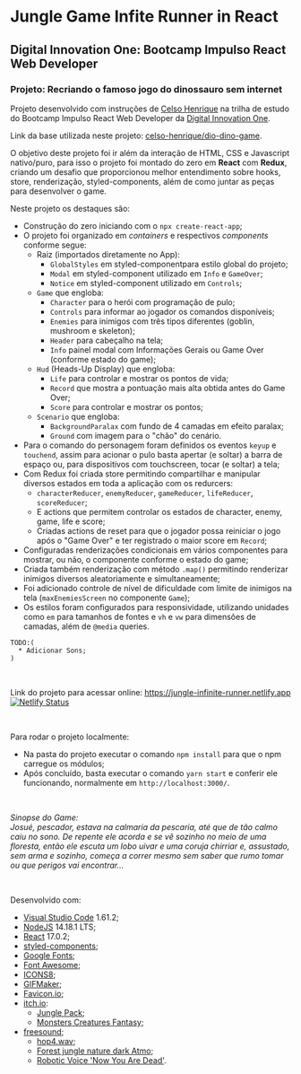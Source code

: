 # Jungle Game Infite Runner in React
## Digital Innovation One: Bootcamp Impulso React Web Developer
### Projeto: Recriando o famoso jogo do dinossauro sem internet

Projeto desenvolvido com instruções de [Celso Henrique](https://www.linkedin.com/in/devfrontend/) na trilha de estudo do Bootcamp Impulso React Web Developer da [Digital Innovation One](https://digitalinnovation.one/).

Link da base utilizada neste projeto: [celso-henrique/dio-dino-game](https://github.com/celso-henrique/dio-dino-game).

O objetivo deste projeto foi ir além da interação de HTML, CSS e Javascript nativo/puro, para isso o projeto foi montado do zero em **React** com **Redux**, criando um desafio que proporcionou melhor entendimento sobre hooks, store, renderização, styled-components, além de como juntar as peças para desenvolver o game.

Neste projeto os destaques são:
* Construção do zero iniciando com o `npx create-react-app`;
* O projeto foi organizado em *containers* e respectivos *components* conforme segue:
  * Raiz (importados diretamente no App):
    * `GlobalStyles` em styled-componentpara estilo global do projeto;
    * `Modal` em styled-component utilizado em `Info` e `GameOver`;
    * `Notice` em styled-component utilizado em `Controls`;
  * `Game` que engloba:
    * `Character` para o herói com programação de pulo;
    * `Controls` para informar ao jogador os comandos disponíveis;
    * `Enemies` para inimigos com três tipos diferentes (goblin, mushroom e skeleton);
    * `Header` para cabeçalho na tela;
    * `Info` painel modal com Informações Gerais ou Game Over (conforme estado do game);
  * `Hud` (Heads-Up Display) que engloba:
    * `Life` para controlar e mostrar os pontos de vida;
    * `Record` que mostra a pontuação mais alta obtida antes do Game Over;
    * `Score` para controlar e mostrar os pontos;
  * `Scenario` que engloba:
    * `BackgroundParalax` com fundo de 4 camadas em efeito paralax;
    * `Ground` com imagem para o "chão" do cenário.
* Para o comando do personagem foram definidos os eventos `keyup` e `touchend`, assim para acionar o pulo basta apertar (e soltar) a barra de espaço ou, para dispositivos com touchscreen, tocar (e soltar) a tela;
* Com Redux foi criada store permitindo compartilhar e manipular diversos estados em toda a aplicação com os redurcers:
  * `characterReducer`, `enemyReducer`, `gameReducer`,  `lifeReducer`, `scoreReducer`;
  * E actions que permitem controlar os estados de character, enemy, game, life e score;
  * Criadas actions de reset para que o jogador possa reiniciar o jogo após o "Game Over" e ter registrado o maior score em `Record`;
* Configuradas renderizações condicionais em vários componentes para mostrar, ou não, o componente conforme o estado do game;
* Criada também renderização com método `.map()` permitindo renderizar inimigos diversos aleatoriamente e simultaneamente;  
* Foi adicionado controle de nível de dificuldade com limite de inimigos na tela (`maxEnemiesScreen` no componente `Game`);
* Os estilos foram configurados para responsividade, utilizando unidades como `em` para tamanhos de fontes e `vh` e `vw` para dimensões de camadas, além de `@media` queries.

```
TODO:(
  * Adicionar Sons;
)
```

&nbsp;

Link do projeto para acessar online: https://jungle-infinite-runner.netlify.app <br/>
[![Netlify Status](https://api.netlify.com/api/v1/badges/9b3537f4-890c-41ab-9c91-44ae3e1ff0d1/deploy-status)](https://app.netlify.com/sites/jungle-infinite-runner/deploys)

&nbsp;

Para rodar o projeto localmente:
* Na pasta do projeto executar o comando `npm install` para que o npm carregue os módulos;
* Após concluído, basta executar o comando `yarn start` e conferir ele funcionando, normalmente em `http://localhost:3000/`.

&nbsp;

*Sinopse do Game:*<br/>
*Josué, pescador, estava na calmaria da pescaria, até que de tão calmo caiu no sono. De repente ele acorda e se vê sozinho no meio de uma floresta, então ele escuta um lobo uivar e uma coruja chirriar e, assustado, sem arma e sozinho, começa a correr mesmo sem saber que rumo tomar ou que perigos vai encontrar...*

&nbsp;

Desenvolvido com:
* [Visual Studio Code](https://code.visualstudio.com/) 1.61.2;
* [NodeJS](https://nodejs.org/en/) 14.18.1 LTS;
* [React](https://reactjs.org/) 17.0.2;
* [styled-components](https://styled-components.com/);
* [Google Fonts](https://fonts.google.com/);
* [Font Awesome](https://fontawesome.com/);
* [ICONS8](https://icons8.com/);
* [GIFMaker](https://www.gifmaker.me/);
* [Favicon.io](https://favicon.io/);
* [itch.io](https://itch.io/):
  * [Jungle Pack](https://jesse-m.itch.io/jungle-pack);
  * [Monsters Creatures Fantasy](https://luizmelo.itch.io/monsters-creatures-fantasy);
* [freesound](https://freesound.org/);
  * [hop4.wav](https://freesound.org/people/szegvari/sounds/578056/);
  * [Forest jungle nature dark Atmo](https://freesound.org/people/felixyadomi/sounds/456371/);
  * [Robotic Voice 'Now You Are Dead'](https://freesound.org/people/MuzoTV/sounds/384903/).